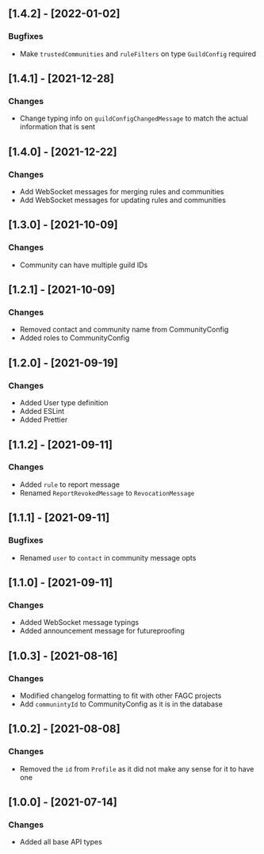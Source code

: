 ## [1.4.2] - [2022-01-02]

### Bugfixes

-	Make `trustedCommunities` and `ruleFilters` on type `GuildConfig` required

## [1.4.1] - [2021-12-28]

### Changes

-	Change typing info on `guildConfigChangedMessage` to match the actual information that is sent

## [1.4.0] - [2021-12-22]

### Changes

-	Add WebSocket messages for merging rules and communities
-	Add WebSocket messages for updating rules and communities

## [1.3.0] - [2021-10-09]

### Changes

-   Community can have multiple guild IDs

## [1.2.1] - [2021-10-09]

### Changes

-   Removed contact and community name from CommunityConfig
-   Added roles to CommunityConfig

## [1.2.0] - [2021-09-19]

### Changes

-   Added User type definition
-   Added ESLint
-   Added Prettier

## [1.1.2] - [2021-09-11]

### Changes

-   Added `rule` to report message
-   Renamed `ReportRevokedMessage` to `RevocationMessage`

## [1.1.1] - [2021-09-11]

### Bugfixes

-   Renamed `user` to `contact` in community message opts

## [1.1.0] - [2021-09-11]

### Changes

-   Added WebSocket message typings
-   Added announcement message for futureproofing

## [1.0.3] - [2021-08-16]

### Changes

-   Modified changelog formatting to fit with other FAGC projects
-   Add `communintyId` to CommunityConfig as it is in the database

## [1.0.2] - [2021-08-08]

### Changes

-   Removed the `id` from `Profile` as it did not make any sense for it to have one

## [1.0.0] - [2021-07-14]

### Changes

-   Added all base API types
